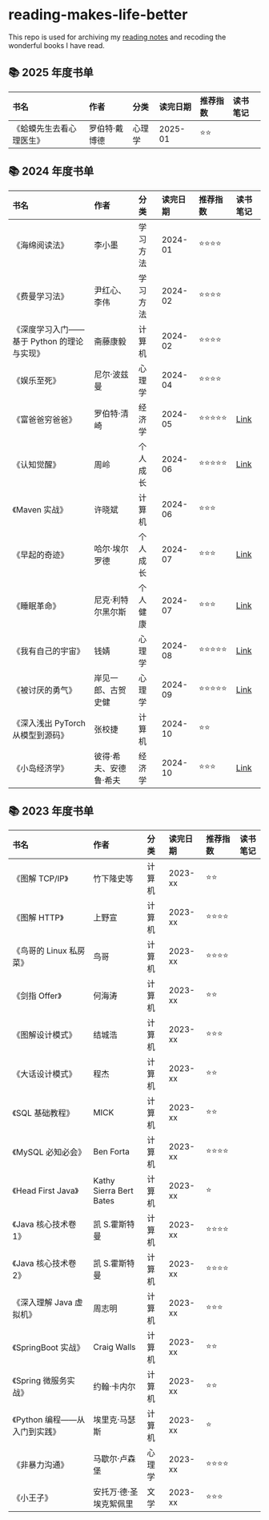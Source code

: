 # reading-makes-life-better

This repo is used for archiving my [<u>reading notes</u>](https://shen-shanshan.github.io/categories/%E9%98%85%E8%AF%BB/) and recoding the wonderful books I have read.

## 📚 2025 年度书单

|           书名           |     作者      |  分类  | 读完日期 | 推荐指数 | 读书笔记 |
| :----------------------- | :------------ | :----- | :------- | :------- | :------- |
| 《蛤蟆先生去看心理医生》 | 罗伯特·戴博德 | 心理学 | 2025-01  | ⭐⭐       |          |

<!-- 读书笔记【31-?】 -->
<!--《蛤蟆先生去看心理医生》-->

## 📚 2024 年度书单

|                    书名                    |          作者          |   分类   | 读完日期 | 推荐指数 |     读书笔记      |
| :----------------------------------------- | :--------------------- | :------- | :------- | :------- | :---------------- |
| 《海绵阅读法》                             | 李小墨                 | 学习方法 | 2024-01  | ⭐⭐⭐⭐     |                   |
| 《费曼学习法》                             | 尹红心、李伟           | 学习方法 | 2024-02  | ⭐⭐⭐⭐     |                   |
| 《深度学习入门——基于 Python 的理论与实现》 | 斋藤康毅               | 计算机   | 2024-02  | ⭐⭐⭐⭐     |                   |
| 《娱乐至死》                               | 尼尔·波兹曼            | 心理学   | 2024-04  | ⭐⭐⭐⭐     |                   |
| 《富爸爸穷爸爸》                           | 罗伯特·清崎            | 经济学   | 2024-05  | ⭐⭐⭐⭐⭐    | [<u>Link</u>][22] |
| 《认知觉醒》                               | 周岭                   | 个人成长 | 2024-06  | ⭐⭐⭐⭐⭐    | [<u>Link</u>][23] |
| 《Maven 实战》                             | 许晓斌                 | 计算机   | 2024-06  | ⭐⭐⭐      |                   |
| 《早起的奇迹》                             | 哈尔·埃尔罗德          | 个人成长 | 2024-07  | ⭐⭐⭐      | [<u>Link</u>][25] |
| 《睡眠革命》                               | 尼克·利特尔黑尔斯      | 个人健康 | 2024-07  | ⭐⭐⭐      | [<u>Link</u>][26] |
| 《我有自己的宇宙》                         | 钱婧                   | 心理学   | 2024-08  | ⭐⭐⭐⭐⭐    | [<u>Link</u>][27] |
| 《被讨厌的勇气》                           | 岸见一郎、古贺史健     | 心理学   | 2024-09  | ⭐⭐⭐⭐⭐    | [<u>Link</u>][28] |
| 《深入浅出 PyTorch 从模型到源码》          | 张校捷                 | 计算机   | 2024-10  | ⭐⭐       |                   |
| 《小岛经济学》                             | 彼得·希夫、安德鲁·希夫 | 经济学   | 2024-10  | ⭐⭐⭐      | [<u>Link</u>][30] |

<!-- 读书笔记【18-30】 -->
<!--《富爸爸穷爸爸》-->
[22]: https://shen-shanshan.github.io/articles/%E5%AF%8C%E7%88%B8%E7%88%B8-%E7%A9%B7%E7%88%B8%E7%88%B8%E8%AF%BB%E4%B9%A6%E7%AC%94%E8%AE%B0-%E8%B4%A2%E5%95%86%E6%95%99%E8%82%B2%E5%90%AF%E8%92%99%E4%B9%8B%E4%BD%9C/
<!--《认知觉醒》-->
[23]: https://shen-shanshan.github.io/articles/%E8%AE%A4%E7%9F%A5%E8%A7%89%E9%86%92%E8%AF%BB%E4%B9%A6%E7%AC%94%E8%AE%B0-%E5%BC%80%E5%90%AF%E5%BF%83%E6%99%BA%E6%8E%8C%E6%8E%A7%E8%87%AA%E5%B7%B1%E7%9A%84%E7%94%9F%E6%B4%BB/
<!--《早起的奇迹》-->
[25]: https://shen-shanshan.github.io/articles/%E6%97%A9%E8%B5%B7%E7%9A%84%E5%A5%87%E8%BF%B9%E8%AF%BB%E4%B9%A6%E7%AC%94%E8%AE%B0-%E5%88%B6%E5%AE%9A%E4%BD%A0%E7%9A%84%E6%97%A9%E8%B5%B7%E8%AE%A1%E5%88%92/
<!--《睡眠革命》-->
[26]: https://shen-shanshan.github.io/articles/%E7%9D%A1%E7%9C%A0%E9%9D%A9%E5%91%BD%E8%AF%BB%E4%B9%A6%E7%AC%94%E8%AE%B0-%E4%BA%86%E8%A7%A3%E4%BD%A0%E7%9A%84%E6%98%BC%E5%A4%9C%E8%8A%82%E5%BE%8B/
<!--《我有自己的宇宙》-->
[27]: https://shen-shanshan.github.io/articles/%E6%88%91%E6%9C%89%E8%87%AA%E5%B7%B1%E7%9A%84%E5%AE%87%E5%AE%99%E8%AF%BB%E4%B9%A6%E7%AC%94%E8%AE%B0-%E5%B9%B4%E8%BD%BB%E4%BA%BA%E7%9A%84%E8%81%8C%E5%9C%BA%E7%94%9F%E5%AD%98%E4%B9%8B%E9%81%93/
<!--《被讨厌的勇气》-->
[28]: https://shen-shanshan.github.io/articles/%E8%A2%AB%E8%AE%A8%E5%8E%8C%E7%9A%84%E5%8B%87%E6%B0%94%E8%AF%BB%E4%B9%A6%E7%AC%94%E8%AE%B0-%E6%8E%A5%E7%BA%B3%E8%87%AA%E6%88%91%E5%8B%87%E6%95%A2%E5%9C%B0%E6%84%9F%E5%8F%97%E7%94%9F%E6%B4%BB/
<!--《小岛经济学》-->
[30]: https://shen-shanshan.github.io/articles/%E5%B0%8F%E5%B2%9B%E7%BB%8F%E6%B5%8E%E5%AD%A6%E8%AF%BB%E4%B9%A6%E7%AC%94%E8%AE%B0-%E6%B7%B1%E5%85%A5%E6%B5%85%E5%87%BA%E7%BB%8F%E6%B5%8E%E5%AD%A6%E5%8E%9F%E7%90%86/

## 📚 2023 年度书单

|             书名              |          作者           |  分类  | 读完日期 | 推荐指数 | 读书笔记 |
| :---------------------------- | :---------------------- | :----- | :------- | :------- | :------- |
| 《图解 TCP/IP》               | 竹下隆史等              | 计算机 | 2023-xx  | ⭐⭐       |          |
| 《图解 HTTP》                 | 上野宣                  | 计算机 | 2023-xx  | ⭐⭐⭐⭐     |          |
| 《鸟哥的 Linux 私房菜》       | 鸟哥                    | 计算机 | 2023-xx  | ⭐⭐⭐⭐     |          |
| 《剑指 Offer》                | 何海涛                  | 计算机 | 2023-xx  | ⭐⭐       |          |
| 《图解设计模式》              | 结城浩                  | 计算机 | 2023-xx  | ⭐⭐⭐      |          |
| 《大话设计模式》              | 程杰                    | 计算机 | 2023-xx  | ⭐⭐       |          |
| 《SQL 基础教程》              | MICK                    | 计算机 | 2023-xx  | ⭐⭐       |          |
| 《MySQL 必知必会》            | Ben Forta               | 计算机 | 2023-xx  | ⭐⭐⭐⭐     |          |
| 《Head First Java》           | Kathy Sierra Bert Bates | 计算机 | 2023-xx  | ⭐        |          |
| 《Java 核心技术卷 1》         | 凯 S.霍斯特曼           | 计算机 | 2023-xx  | ⭐⭐⭐⭐     |          |
| 《Java 核心技术卷 2》         | 凯 S.霍斯特曼           | 计算机 | 2023-xx  | ⭐⭐⭐⭐     |          |
| 《深入理解 Java 虚拟机》      | 周志明                  | 计算机 | 2023-xx  | ⭐⭐⭐      |          |
| 《SpringBoot 实战》           | Craig Walls             | 计算机 | 2023-xx  | ⭐⭐       |          |
| 《Spring 微服务实战》         | 约翰·卡内尔             | 计算机 | 2023-xx  | ⭐⭐       |          |
| 《Python 编程——从入门到实践》 | 埃里克·马瑟斯           | 计算机 | 2023-xx  | ⭐        |          |
| 《非暴力沟通》                | 马歇尔·卢森堡           | 心理学 | 2023-xx  | ⭐⭐⭐⭐     |          |
| 《小王子》                    | 安托万·德·圣埃克絮佩里  | 文学   | 2023-xx  | ⭐⭐⭐      |          |

<!-- 读书笔记【1-17】 -->
